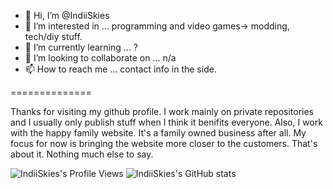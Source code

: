 - 👋 Hi, I’m @IndiiSkies
- 👀 I’m interested in ... programming and video games-> modding, tech/diy stuff.
- 🌱 I’m currently learning ... ?
- 💞️ I’m looking to collaborate on ... n/a
- 📫 How to reach me ... contact info in the side.

==============

Thanks for visiting my github profile. I work mainly on private repositories and I usually only publish stuff when I think it benifits everyone. 
Also, I work with the happy family website. It's a family owned business after all. My focus for now is bringing the website more closer to the customers. That's about it. Nothing much else to say.

<!---
IndiiSkies/IndiiSkies is a ✨ special ✨ repository because its `README.md` (this file) appears on your GitHub profile.
You can click the Preview link to take a look at your changes.
--->
![IndiiSkies's Profile Views](https://komarev.com/ghpvc/?username=IndiiSkies)
![IndiiSkies's GitHub stats](https://github-readme-stats.vercel.app/api?username=IndiiSkies&count_private=true&show_icons=true&theme=merko)
